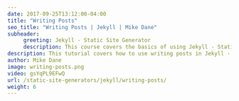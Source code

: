 ```yaml
---
date: 2017-09-25T13:12:00-04:00
title: "Writing Posts"
seo_title: "Writing Posts | Jekyll | Mike Dane"
subheader:
     greeting: Jekyll - Static Site Generator
     description: This course covers the basics of using Jekyll - Static Site Generator. Work your way through the videos/articles and I'll teach you everything you need to know to create a professional and scalable website or blog!
description: This tutorial covers how to use writing posts in Jekyll -  Static Site Generator.
author: Mike Dane
image: writing-posts.png
video: gsYqPL9EFwQ
url: /static-site-generators/jekyll/writing-posts/
weight: 6
---
```

